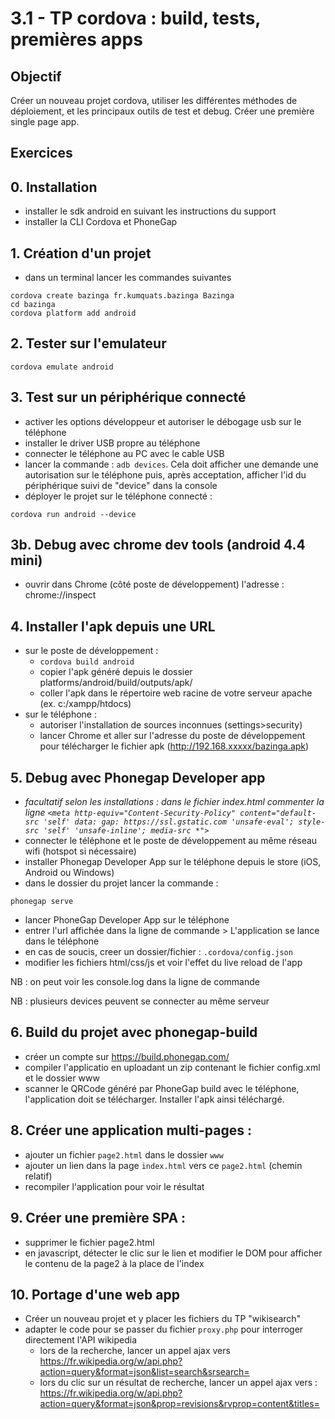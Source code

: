 3.1 - TP cordova : build, tests, premières apps
===============================================

Objectif
--------
Créer un nouveau projet cordova, utiliser les différentes méthodes de déploiement, et les principaux outils de test et debug. Créer une première single page app.

Exercices
---------
## 0. Installation
- installer le sdk android en suivant les instructions du support
- installer la CLI Cordova et PhoneGap 

## 1. Création d'un projet
- dans un terminal lancer les commandes suivantes
```
cordova create bazinga fr.kumquats.bazinga Bazinga
cd bazinga
cordova platform add android
```

## 2. Tester sur l'emulateur
```
cordova emulate android
```

## 3. Test sur un périphérique connecté
- activer les options développeur et autoriser le débogage usb sur le téléphone
- installer le driver USB propre au téléphone
- connecter le téléphone au PC avec le cable USB
- lancer la commande : ```adb devices```. Cela doit afficher une demande  une autorisation sur le téléphone puis, après acceptation, afficher l'id du périphérique suivi de "device" dans la console
- déployer le projet sur le téléphone connecté : 
````
cordova run android --device
````

## 3b. Debug avec chrome dev tools (android 4.4 mini)
- ouvrir dans Chrome (côté poste de développement) l'adresse : chrome://inspect

## 4. Installer l'apk depuis une URL
- sur le poste de développement :
    + ```cordova build android```
    + copier l'apk généré depuis le dossier platforms/android/build/outputs/apk/
    + coller l'apk dans le répertoire web racine de votre serveur apache (ex. c:/xampp/htdocs)
- sur le téléphone : 
    + autoriser l'installation de sources inconnues (settings>security)
    + lancer Chrome et aller sur l'adresse du poste de développement pour télécharger le fichier apk (http://192.168.xxxxx/bazinga.apk)

## 5. Debug avec Phonegap Developer app
- *facultatif selon les installations : dans le fichier index.html commenter la ligne ```<meta http-equiv="Content-Security-Policy" content="default-src 'self' data: gap: https://ssl.gstatic.com 'unsafe-eval'; style-src 'self' 'unsafe-inline'; media-src *">```*
- connecter le téléphone et le poste de développement au même réseau wifi (hotspot si nécessaire)
- installer Phonegap Developer App sur le téléphone depuis le store (iOS, Android ou Windows)
- dans le dossier du projet lancer la commande : 
```
phonegap serve
```
- lancer PhoneGap Developer App sur le téléphone
- entrer l'url affichée dans la ligne de commande > L'application se lance dans le téléphone
- en cas de soucis, creer un dossier/fichier : ```.cordova/config.json```
- modifier les fichiers html/css/js et voir l'effet du live reload de l'app

NB : on peut voir les console.log dans la ligne de commande

NB : plusieurs devices peuvent se connecter au même serveur

## 6. Build du projet avec phonegap-build
- créer un compte sur https://build.phonegap.com/
- compiler l'applicatio en uploadant un zip contenant le fichier config.xml et le dossier www 
- scanner le QRCode généré par PhoneGap build avec le téléphone, l'application doit se télécharger. Installer l'apk ainsi téléchargé.

## 8. Créer une application multi-pages :
- ajouter un fichier `page2.html` dans le dossier `www`
- ajouter un lien dans la page `index.html` vers ce `page2.html` (chemin relatif)
- recompiler l'application pour voir le résultat

## 9. Créer une première SPA :
- supprimer le fichier page2.html
- en javascript, détecter le clic sur le lien et modifier le DOM pour afficher le contenu de la page2 à la place de l'index

## 10. Portage d'une web app
- Créer un nouveau projet et y placer les fichiers du TP "wikisearch"
- adapter le code pour se passer du fichier `proxy.php` pour interroger directement l'API wikipedia
    + lors de la recherche, lancer un appel ajax vers 
    https://fr.wikipedia.org/w/api.php?action=query&format=json&list=search&srsearch=<marecherche>
    + lors du clic sur un résultat de recherche, lancer un appel ajax vers :
    https://fr.wikipedia.org/w/api.php?action=query&format=json&prop=revisions&rvprop=content&titles=<titredelapage>